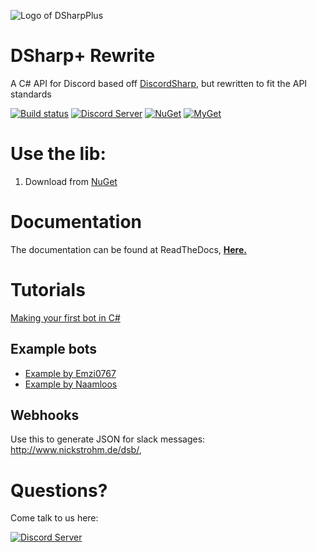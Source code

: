 ![Logo of DSharpPlus](https://github.com/NaamloosDT/DSharpPlus/raw/master/logo/dsharp+_smaller.png)

# DSharp+ Rewrite

A C# API for Discord based off [DiscordSharp](https://github.com/suicvne/DiscordSharp), but rewritten to fit the API standards

[![Build status](https://ci.appveyor.com/api/projects/status/owe1e87u5161d1sj/branch/netcore?svg=true)](https://ci.appveyor.com/project/Emzi0767/dsharpplus-6g6vr/branch/netcore)
[![Discord Server ](https://discordapp.com/api/guilds/146044397861994496/widget.png)](https://discord.gg/0oZpaYcAjfvkDuE4) 
[![NuGet](https://img.shields.io/nuget/vpre/DSharpPlus.svg)](http://nuget.org/packages/DSharpPlus)
[![MyGet](https://img.shields.io/myget/dsharpplus-nightly/vpre/DSharpPlus.svg)](https://www.myget.org/feed/Packages/dsharpplus-nightly) 

# Use the lib:
1. Download from [NuGet](http://nuget.org/packages/DSharpPlus)

# Documentation
The documentation can be found at ReadTheDocs, **[Here.](http://dsharpplus.readthedocs.io/)**

# Tutorials
[Making your first bot in C#](https://github.com/NaamloosDT/DSharpPlus/wiki/Making-your-first-bot-in-C%23)

## Example bots
* [Example by Emzi0767](https://github.com/Emzi0767/DSharpPlus-Example-Bot)
* [Example by Naamloos](https://github.com/NaamloosDT/DSharpPlus-example)

## Webhooks
Use this to generate JSON for slack messages: http://www.nickstrohm.de/dsb/,

# Questions?
Come talk to us here:

[![Discord Server ](https://discordapp.com/api/guilds/146044397861994496/embed.png?style=banner1)](https://discord.gg/0oZpaYcAjfvkDuE4)
